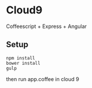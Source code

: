 # Cloud9

Coffeescript + Express + Angular 

## Setup

```
npm install
bower install
gulp
```

then run app.coffee in cloud 9